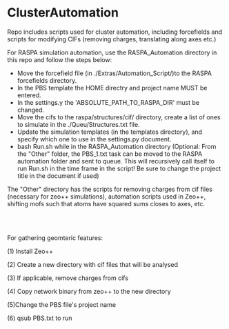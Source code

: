 # ClusterAutomation
Repo includes scripts used for cluster automation, including forcefields and scripts for modifying CIFs (removing charges, translating along axes etc.)


For RASPA simulation automation, use the RASPA_Automation directory in this repo and follow the steps below:
<ul>
<li>Move the forcefield file (in ./Extras/Automation_Script/)to the RASPA forcefields directory.</li>
<li>In the PBS template the HOME directry and project name MUST be entered.</li>
<li>In the settings.y the 'ABSOLUTE_PATH_TO_RASPA_DIR' must be changed.</li>
<li>Move the cifs to the raspa/structures/cif/ directory, create a list of ones to simulate in the ./Queu/Structures.txt file.</li>
<li>Update the simulation templates (in the templates directory), and specify which one to use in the settings.py document.</li>
<li>bash Run.sh while in the RASPA_Automation directory (Optional: From the "Other" folder, the PBS_1.txt task can be moved to the RASPA automation folder and sent to queue. This will recursively call itself to run Run.sh in the time frame in the script! Be sure to change the project title in the document if used)</li>
</ul>


The "Other" directory has the scripts for removing charges from cif files (necessary for zeo++ simulations), automation scripts used in Zeo++, shifting mofs such that atoms have squared sums closes to axes, etc. 




<br>
<br>

For gathering geomteric features:

(1) Install Zeo++

(2) Create a new directory with cif files that will be analysed

(3) If applicable, remove charges from cifs

(4) Copy network binary from zeo++ to the new directory

(5)Change the PBS file's project name

(6) qsub PBS.txt to run
